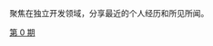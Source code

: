 聚焦在独立开发领域，分享最近的个人经历和所见所闻。

[第 0 期](https://github.com/lulululbj/InDieDev/blob/main/md/IndieDevDiary-0.md)

